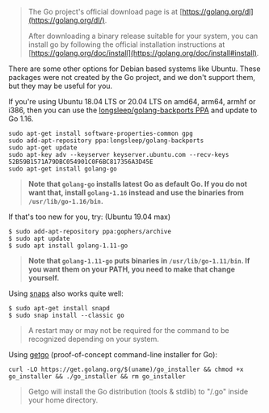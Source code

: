 > The Go project's official download page is at [https://golang.org/dl](https://golang.org/dl/).
>
> After downloading a binary release suitable for your system, you can install go by following  the official installation instructions at [https://golang.org/doc/install](https://golang.org/doc/install#install).

There are some other options for Debian based systems like Ubuntu. These packages were not created by the Go project, and we don't support them, but they may be useful for you.

If you're using Ubuntu 18.04 LTS or 20.04 LTS on amd64, arm64, armhf or i386, then you can use the [longsleep/golang-backports PPA](https://launchpad.net/~longsleep/+archive/ubuntu/golang-backports) and update to Go 1.16.

```
sudo apt-get install software-properties-common gpg
sudo add-apt-repository ppa:longsleep/golang-backports
sudo apt-get update
sudo apt-key adv --keyserver keyserver.ubuntu.com --recv-keys 52B59B1571A79DBC054901C0F6BC817356A3D45E
sudo apt-get install golang-go
```

> **Note that `golang-go` installs latest Go as default Go. If you do not want that, install `golang-1.16` instead and use the binaries from `/usr/lib/go-1.16/bin`.**

If that's too new for you, try: (Ubuntu 19.04 max)

```
$ sudo add-apt-repository ppa:gophers/archive
$ sudo apt update
$ sudo apt install golang-1.11-go
```

> **Note that `golang-1.11-go` puts binaries in `/usr/lib/go-1.11/bin`. If you want them on your PATH, you need to make that change yourself.**

Using [snaps](https://snapcraft.io/go) also works quite well:

```
$ sudo apt-get install snapd
$ sudo snap install --classic go
```
> A restart may or may not be required for the command to be recognized depending on your system.

Using [getgo](https://github.com/golang/tools/tree/master/cmd/getgo) (proof-of-concept command-line installer for Go):

```
curl -LO https://get.golang.org/$(uname)/go_installer && chmod +x go_installer && ./go_installer && rm go_installer
```
> Getgo will install the Go distribution (tools & stdlib) to "/.go" inside your home directory.
